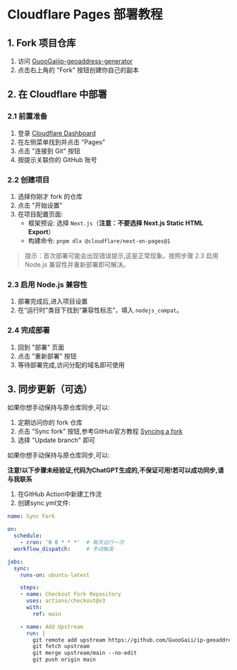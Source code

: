 # Cloudflare Pages 部署教程

## 1. Fork 项目仓库

1. 访问 [GuooGaiiip-geoaddress-generator](https://github.com/GuooGaii/ip-geoaddress-generator)
2. 点击右上角的 "Fork" 按钮创建你自己的副本

## 2. 在 Cloudflare 中部署

### 2.1 前置准备
1. 登录 [Cloudflare Dashboard](https://dash.cloudflare.com)
2. 在左侧菜单找到并点击 "Pages"
3. 点击 "连接到 Git" 按钮
4. 按提示关联你的 GitHub 账号

### 2.2 创建项目
1. 选择你刚才 fork 的仓库
2. 点击 "开始设置"
3. 在项目配置页面:
   - 框架预设: 选择 `Next.js`（**注意：不要选择 Next.js Static HTML Export**）
   - 构建命令: `pnpm dlx @cloudflare/next-on-pages@1`

> 提示：首次部署可能会出现错误提示,这是正常现象。按照步骤 2.3 启用 Node.js 兼容性并重新部署即可解决。

### 2.3 启用 Node.js 兼容性
1. 部署完成后,进入项目设置
2. 在“运行时”类目下找到“兼容性标志”，填入 `nodejs_compat`。

### 2.4 完成部署
1. 回到 "部署" 页面
2. 点击 "重新部署" 按钮
3. 等待部署完成,访问分配的域名即可使用

## 3. 同步更新（可选）

如果你想手动保持与原仓库同步,可以:

1. 定期访问你的 fork 仓库
2. 点击 "Sync fork" 按钮,参考GitHub官方教程 [Syncing a fork](https://docs.github.com/en/pull-requests/collaborating-with-pull-requests/working-with-forks/syncing-a-fork)
3. 选择 "Update branch" 即可

如果你想手动保持与原仓库同步,可以:

**注意!以下步骤未经验证,代码为ChatGPT生成的,不保证可用!若可以成功同步,请与我联系**

1. 在GitHub Action中新建工作流
2. 创建sync.yml文件:
```yaml
name: Sync Fork

on:
  schedule:
    - cron: '0 0 * * *'  # 每天运行一次
  workflow_dispatch:     # 手动触发

jobs:
  sync:
    runs-on: ubuntu-latest

    steps:
    - name: Checkout Fork Repository
      uses: actions/checkout@v3
      with:
        ref: main

    - name: Add Upstream
      run: |
        git remote add upstream https://github.com/GuooGaii/ip-geoaddress-generator
        git fetch upstream
        git merge upstream/main --no-edit
        git push origin main

```